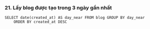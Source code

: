 ### 21. Lấy blog được tạo trong 3 ngày gần nhất
```mysql
SELECT date(created_at) AS day_near FROM blog GROUP BY day_near
	ORDER BY created_at DESC 
```